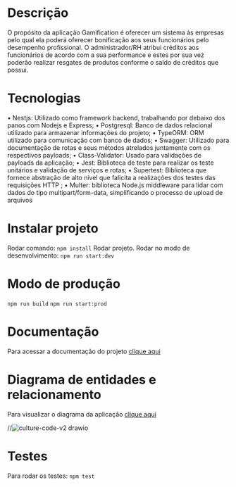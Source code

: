 # Descrição
O propósito da aplicação Gamification é oferecer um sistema às empresas pelo qual ela poderá oferecer bonificação aos seus funcionários pelo desempenho profissional. O administrador/RH atribui créditos aos funcionários de acordo com a sua performance e estes por sua vez poderão realizar resgates de produtos conforme o saldo de créditos que possui.

# Tecnologias
•	Nestjs: Utilizado como framework backend, trabalhando por debaixo dos panos com Nodejs e Express;</b>
•	Postgresql: Banco de dados relacional utilizado para armazenar informações do projeto;</b>
•	TypeORM: ORM utilizado para comunicação com banco de dados;</b>
•	Swagger: Utilizado para documentação de rotas e seus métodos atrelados juntamente com os respectivos payloads;</b>
•	Class-Validator: Usado para validações de payloads da aplicação;</b>
•	Jest: Biblioteca de teste para realizar os teste unitários e validação de serviços e rotas;</b>
•	Supertest: Biblioteca que fornece abstração de alto nível que falicita a realizações dos testes das requisições HTTP ;</b>
•	Multer: biblioteca Node.js middleware para lidar com dados do tipo multipart/form-data, simplificando o processo de upload de arquivos</b>

# Instalar projeto
Rodar comando:
`npm install`
Rodar projeto.
Rodar no modo de desenvolvimento:
`npm run start:dev`

# Modo de produção
`npm run build`
`npm run start:prod`

# Documentação
Para acessar a documentação do projeto [clique aqui](https://backend-culture-code-production.up.railway.app/docs) 

# Diagrama de entidades e relacionamento
Para visualizar o diagrama da aplicação [clique aqui](https://github.com/arnia-linkcom-gamification/Backend-Culture-Code/assets/116851717/6b4bd259-786a-4705-858a-f065bbcf8fb1)	

//![culture-code-v2 drawio](https://github.com/arnia-linkcom-gamification/Backend-Culture-Code/assets/116851717/6b4bd259-786a-4705-858a-f065bbcf8fb1)

# Testes
Para rodar os testes:
`npm test`
